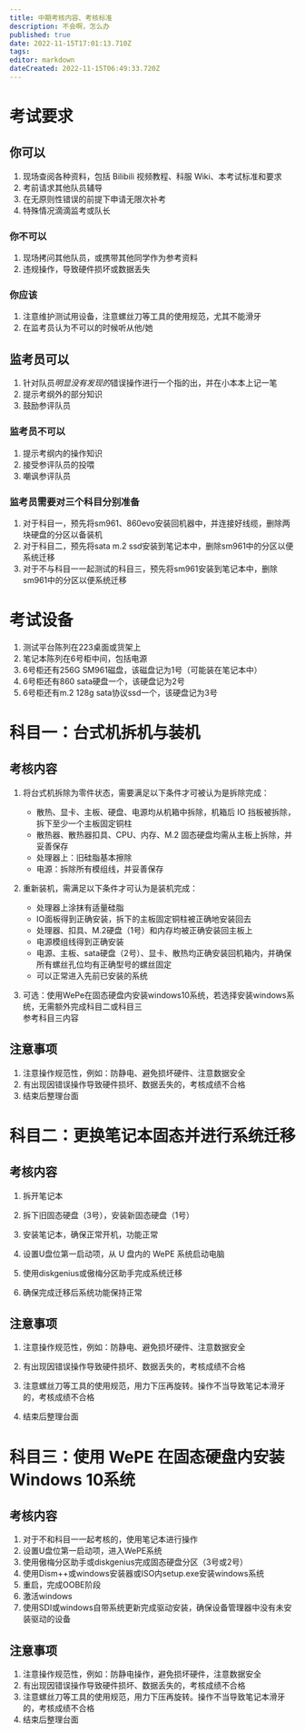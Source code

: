 ```yaml
---
title: 中期考核内容、考核标准
description: 不会啊，怎么办
published: true
date: 2022-11-15T17:01:13.710Z
tags: 
editor: markdown
dateCreated: 2022-11-15T06:49:33.720Z
---
```


# 考试要求
## 你可以
1. 现场查阅各种资料，包括 Bilibili 视频教程、科服 Wiki、本考试标准和要求
2. 考前请求其他队员辅导
3. 在无原则性错误的前提下申请无限次补考
4. 特殊情况滴滴监考或队长

### 你不可以
1. 现场拷问其他队员，或携带其他同学作为参考资料
2. 违规操作，导致硬件损坏或数据丢失
### 你应该
1. 注意维护测试用设备，注意螺丝刀等工具的使用规范，尤其不能滑牙
2. 在监考员认为不可以的时候听从他/她

## 监考员可以
1. 针对队员*明显没有发现的*错误操作进行一个指的出，并在小本本上记一笔
2. 提示考纲外的部分知识
3. 鼓励参评队员

### 监考员不可以
1. 提示考纲内的操作知识
2. 接受参评队员的投喂
3. 嘲讽参评队员

### 监考员需要对三个科目分别准备
1. 对于科目一，预先将sm961、860evo安装回机器中，并连接好线缆，删除两块硬盘的分区以备装机  
2. 对于科目二，预先将sata m.2 ssd安装到笔记本中，删除sm961中的分区以便系统迁移  
3. 对于不与科目一一起测试的科目三，预先将sm961安装到笔记本中，删除sm961中的分区以便系统迁移

# 考试设备
1. 测试平台陈列在223桌面或货架上
2. 笔记本陈列在6号柜中间，包括电源
3. 6号柜还有256G SM961磁盘，该磁盘记为1号（可能装在笔记本中）
4. 6号柜还有860 sata硬盘一个，该硬盘记为2号
5. 6号柜还有m.2 128g sata协议ssd一个，该硬盘记为3号


# 科目一：台式机拆机与装机

## 考核内容
1. 将台式机拆除为零件状态，需要满足以下条件才可被认为是拆除完成：  

   - 散热、显卡、主板、硬盘、电源均从机箱中拆除，机箱后 IO 挡板被拆除，拆下至少一个主板固定铜柱
   - 散热器、散热器扣具、CPU、内存、M.2 固态硬盘均需从主板上拆除，并妥善保存  
   - 处理器上：旧硅脂基本擦除
   - 电源：拆除所有模组线，并妥善保存
2. 重新装机，需满足以下条件才可认为是装机完成：
   - 处理器上涂抹有适量硅脂  
   - IO面板得到正确安装，拆下的主板固定铜柱被正确地安装回去  
   - 处理器、扣具、M.2硬盘（1号）和内存均被正确安装回主板上  
   - 电源模组线得到正确安装  
   - 电源、主板、sata硬盘（2号）、显卡、散热均正确安装回机箱内，并确保所有螺丝孔位均有正确型号的螺丝固定  
   - 可以正常进入先前已安装的系统
3. 可选：使用WePe在固态硬盘内安装windows10系统，若选择安装windows系统，无需额外完成科目二或科目三  
   参考科目三内容

## 注意事项
1. 注意操作规范性，例如：防静电、避免损坏硬件、注意数据安全
2. 有出现因错误操作导致硬件损坏、数据丢失的，考核成绩不合格
3. 结束后整理台面

# 科目二：更换笔记本固态并进行系统迁移
## 考核内容
1. 拆开笔记本
2. 拆下旧固态硬盘（3号），安装新固态硬盘（1号）
3. 安装笔记本，确保正常开机，功能正常

4. 设置U盘位第一启动项，从 U 盘内的 WePE 系统启动电脑
5. 使用diskgenius或傲梅分区助手完成系统迁移
6. 确保完成迁移后系统功能保持正常

## 注意事项
1. 注意操作规范性，例如：防静电、避免损坏硬件、注意数据安全
2. 有出现因错误操作导致硬件损坏、数据丢失的，考核成绩不合格

3. 注意螺丝刀等工具的使用规范，用力下压再旋转。操作不当导致笔记本滑牙的，考核成绩不合格
4. 结束后整理台面


# 科目三：使用 WePE 在固态硬盘内安装 Windows 10系统
## 考核内容
1. 对于不和科目一一起考核的，使用笔记本进行操作
2. 设置U盘位第一启动项，进入WePE系统
3. 使用傲梅分区助手或diskgenius完成固态硬盘分区（3号或2号）
4. 使用Dism++或windows安装器或ISO内setup.exe安装windows系统
5. 重启，完成OOBE阶段
6. 激活windows
7. 使用SDI或windows自带系统更新完成驱动安装，确保设备管理器中没有未安装驱动的设备
## 注意事项
1. 注意操作规范性，例如：防静电操作，避免损坏硬件，注意数据安全
2. 有出现因错误操作导致硬件损坏、数据丢失的，考核成绩不合格
3. 注意螺丝刀等工具的使用规范，用力下压再旋转。操作不当导致笔记本滑牙的，考核成绩不合格
4. 结束后整理台面



